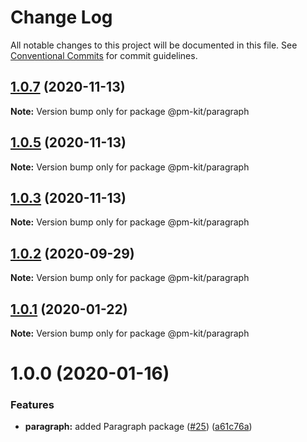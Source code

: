 # Change Log

All notable changes to this project will be documented in this file.
See [Conventional Commits](https://conventionalcommits.org) for commit guidelines.

## [1.0.7](https://github.com/telus/pm-kit/compare/@pm-kit/paragraph@1.0.5...@pm-kit/paragraph@1.0.7) (2020-11-13)

**Note:** Version bump only for package @pm-kit/paragraph





## [1.0.5](https://github.com/telus/pm-kit/compare/@pm-kit/paragraph@1.0.3...@pm-kit/paragraph@1.0.5) (2020-11-13)

**Note:** Version bump only for package @pm-kit/paragraph





## [1.0.3](https://github.com/telus/pm-kit/compare/@pm-kit/paragraph@1.0.2...@pm-kit/paragraph@1.0.3) (2020-11-13)

**Note:** Version bump only for package @pm-kit/paragraph





## [1.0.2](https://github.com/telus/pm-kit/compare/@pm-kit/paragraph@1.0.1...@pm-kit/paragraph@1.0.2) (2020-09-29)

**Note:** Version bump only for package @pm-kit/paragraph





## [1.0.1](https://github.com/telus/pm-kit/compare/@pm-kit/paragraph@1.0.0...@pm-kit/paragraph@1.0.1) (2020-01-22)

**Note:** Version bump only for package @pm-kit/paragraph





# 1.0.0 (2020-01-16)


### Features

* **paragraph:** added Paragraph package ([#25](https://github.com/telus/pm-kit/issues/25)) ([a61c76a](https://github.com/telus/pm-kit/commit/a61c76ab02502b4de380459a17a5326fcea570b1))

